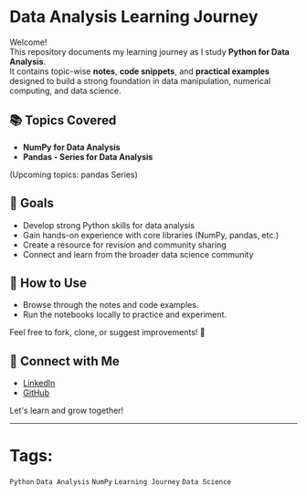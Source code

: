 # Data Analysis Learning Journey

Welcome!  
This repository documents my learning journey as I study **Python for Data Analysis**.  
It contains topic-wise **notes**, **code snippets**, and **practical examples** designed to build a strong foundation in data manipulation, numerical computing, and data science.

## 📚 Topics Covered

- **NumPy for Data Analysis**
- **Pandas - Series for Data Analysis**

(Upcoming topics: pandas Series)

## 🎯 Goals

- Develop strong Python skills for data analysis
- Gain hands-on experience with core libraries (NumPy, pandas, etc.)
- Create a resource for revision and community sharing
- Connect and learn from the broader data science community
## 📌 How to Use

- Browse through the notes and code examples.
- Run the notebooks locally to practice and experiment.

Feel free to fork, clone, or suggest improvements! 🚀

## 🔗 Connect with Me

- [LinkedIn](https://linkedin.com/in/junaidfazam007)
- [GitHub](https://github.com/junaidfazam)

Let's learn and grow together!

---

# Tags:
`Python` `Data Analysis` `NumPy` `Learning Journey` `Data Science`
